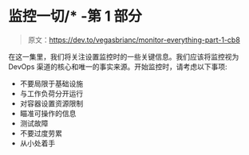 # 监控一切/* -第 1 部分

> 原文：<https://dev.to/vegasbrianc/monitor-everything-part-1-cb8>

在这一集里，我们将关注设置监控时的一些关键信息。我们应该将监控视为 DevOps 渠道的核心和唯一的事实来源。开始监控时，请考虑以下事项:

*   不要局限于基础设施
*   与工作负荷分开运行
*   对容器设置资源限制
*   瞄准可操作的信息
*   测试故障
*   不要过度劳累
*   从小处着手